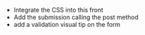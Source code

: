 - Integrate the CSS into this front
- Add the submission calling the post method
- add a validation visual tip on the form